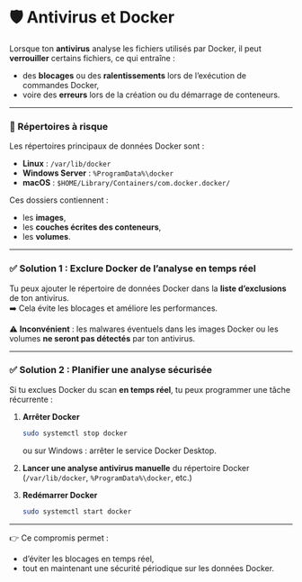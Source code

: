 # 🛡️ Antivirus et Docker

Lorsque ton **antivirus** analyse les fichiers utilisés par Docker, il peut **verrouiller** certains fichiers, ce qui entraîne :

* des **blocages** ou des **ralentissements** lors de l’exécution de commandes Docker,
* voire des **erreurs** lors de la création ou du démarrage de conteneurs.

***

### 📂 Répertoires à risque

Les répertoires principaux de données Docker sont :

* **Linux** : `/var/lib/docker`
* **Windows Server** : `%ProgramData%\docker`
* **macOS** : `$HOME/Library/Containers/com.docker.docker/`

Ces dossiers contiennent :

* les **images**,
* les **couches écrites des conteneurs**,
* les **volumes**.

***

### ✅ Solution 1 : Exclure Docker de l’analyse en temps réel

Tu peux ajouter le répertoire de données Docker dans la **liste d’exclusions** de ton antivirus.\
➡️ Cela évite les blocages et améliore les performances.

⚠️ **Inconvénient** : les malwares éventuels dans les images Docker ou les volumes **ne seront pas détectés** par ton antivirus.

***

### ✅ Solution 2 : Planifier une analyse sécurisée

Si tu exclues Docker du scan **en temps réel**, tu peux programmer une tâche récurrente :

1.  **Arrêter Docker**

    ```bash
    sudo systemctl stop docker
    ```

    ou sur Windows : arrêter le service Docker Desktop.
2. **Lancer une analyse antivirus manuelle** du répertoire Docker (`/var/lib/docker`, `%ProgramData%\docker`, etc.)
3.  **Redémarrer Docker**

    ```bash
    sudo systemctl start docker
    ```

***

👉 Ce compromis permet :

* d’éviter les blocages en temps réel,
* tout en maintenant une sécurité périodique sur les données Docker.
